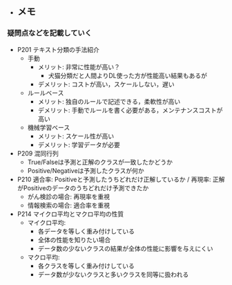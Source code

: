 - ## メモ
### 疑問点などを記載していく
- P201 テキスト分類の手法紹介
    - 手動
        - メリット: 非常に性能が高い？
            - 犬猫分類だと人間よりDL使った方が性能高い結果もあるが
        - デメリット: コストが高い，スケールしない，遅い
    - ルールベース
        - メリット: 独自のルールで記述できる，柔軟性が高い
        - デメリット: 手動でルールを書く必要がある，メンテナンスコストが高い
    - 機械学習ベース
        - メリット: スケール性が高い
        - デメリット: 学習データが必要
- P209 混同行列
    - True/Falseは予測と正解のクラスが一致したかどうか
    - Positive/Negativeは予測したクラスが何か
- P210 適合率: Positiveと予測したうちどれだけ正解しているか / 再現率: 正解がPositiveのデータのうちどれだけ予測できたか
    - がん検診の場合: 再現率を重視
    - 情報検索の場合: 適合率を重視
- P214 マイクロ平均とマクロ平均の性質
    - マイクロ平均:
        - 各データを等しく重み付けしている
        - 全体の性能を知りたい場合
        - データ数の少ないクラスの結果が全体の性能に影響を与えにくい
    - マクロ平均:
        - 各クラスを等しく重み付けしている
        - データ数が少ないクラスと多いクラスを同等に扱われる